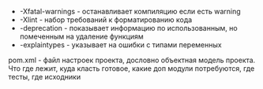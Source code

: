 * -Xfatal-warnings - останавливает компиляцию если есть warning
* -Xlint - набор требований к форматированию кода
* -deprecation - показывает информацию по использованным, но помеченным на удаление функциям
* -explaintypes - указывает на ошибки с типами переменных

pom.xml - файл настроек проекта, дословно объектная модель проекта. Что где лежит, куда класть готовое, какие доп модули потребуются, где тесты, где исходники
